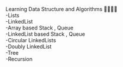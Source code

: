 Learning Data Structure and Algorithms 👩‍💻👩‍💻
<br>
-Lists 
<br>
-LinkedList
<br>
-Array based Stack , Queue 
<br>
-LinkedList based Stack , Queue 
<br>
-Circular LinkedLists 
<br>
-Doubly LinkedList
<br>
-Tree 
<br>
-Recursion
<br>
